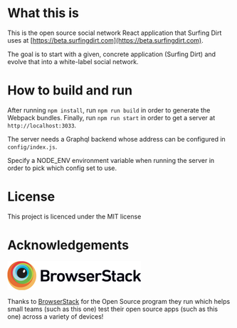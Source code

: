 # What this is

This is the open source social network React application that Surfing Dirt uses at
[https://beta.surfingdirt.com](https://beta.surfingdirt.com).

The goal is to start with a given, concrete application (Surfing Dirt) and evolve that into
a white-label social network.

# How to build and run

After running `npm install`, run `npm run build` in order to generate the Webpack bundles.
Finally, run `npm run start` in order to get a server at `http://localhost:3033`.

The server needs a Graphql backend whose address can be configured in `config/index.js`.

Specify a NODE_ENV environment variable when running the server in order to pick which
config set to use. 

# License

This project is licenced under the MIT license

# Acknowledgements

<a href="https://www.browserstack.com" target="_blank">
    <img src="https://github.com/surfingdirt/web/blob/master/Browserstack-logo@2x.png" alt="Browserstack" width="300" height="65">
</a>

Thanks to [BrowserStack](https://www.browserstack.com/) for the Open Source program they run which helps small teams
(such as this one) test their open source apps (such as this one) across a variety of devices!